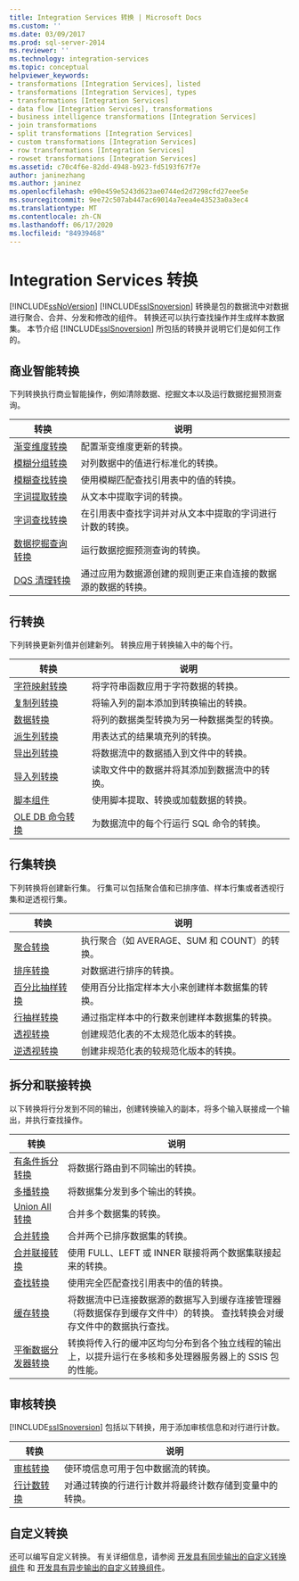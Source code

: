 ```yaml
---
title: Integration Services 转换 | Microsoft Docs
ms.custom: ''
ms.date: 03/09/2017
ms.prod: sql-server-2014
ms.reviewer: ''
ms.technology: integration-services
ms.topic: conceptual
helpviewer_keywords:
- transformations [Integration Services], listed
- transformations [Integration Services], types
- transformations [Integration Services]
- data flow [Integration Services], transformations
- business intelligence transformations [Integration Services]
- join transformations
- split transformations [Integration Services]
- custom transformations [Integration Services]
- row transformations [Integration Services]
- rowset transformations [Integration Services]
ms.assetid: c70c4f6e-82dd-4948-b923-fd5193f67f7e
author: janinezhang
ms.author: janinez
ms.openlocfilehash: e90e459e5243d623ae0744ed2d7298cfd27eee5e
ms.sourcegitcommit: 9ee72c507ab447ac69014a7eea4e43523a0a3ec4
ms.translationtype: MT
ms.contentlocale: zh-CN
ms.lasthandoff: 06/17/2020
ms.locfileid: "84939468"
---
```

# <a name="integration-services-transformations"></a>Integration Services 转换
  [!INCLUDE[ssNoVersion](../../../includes/ssnoversion-md.md)] [!INCLUDE[ssISnoversion](../../../includes/ssisnoversion-md.md)] 转换是包的数据流中对数据进行聚合、合并、分发和修改的组件。 转换还可以执行查找操作并生成样本数据集。 本节介绍 [!INCLUDE[ssISnoversion](../../../includes/ssisnoversion-md.md)] 所包括的转换并说明它们是如何工作的。  
  
## <a name="business-intelligence-transformations"></a>商业智能转换  
 下列转换执行商业智能操作，例如清除数据、挖掘文本以及运行数据挖掘预测查询。  
  
|转换|说明|  
|--------------------|-----------------|  
|[渐变维度转换](slowly-changing-dimension-transformation.md)|配置渐变维度更新的转换。|  
|[模糊分组转换](fuzzy-grouping-transformation.md)|对列数据中的值进行标准化的转换。|  
|[模糊查找转换](lookup-transformation.md)|使用模糊匹配查找引用表中的值的转换。|  
|[字词提取转换](term-extraction-transformation.md)|从文本中提取字词的转换。|  
|[字词查找转换](term-lookup-transformation.md)|在引用表中查找字词并对从文本中提取的字词进行计数的转换。|  
|[数据挖掘查询转换](data-mining-query-transformation.md)|运行数据挖掘预测查询的转换。|  
|[DQS 清理转换](dqs-cleansing-transformation.md)|通过应用为数据源创建的规则更正来自连接的数据源的数据的转换。|  
  
## <a name="row-transformations"></a>行转换  
 下列转换更新列值并创建新列。 转换应用于转换输入中的每个行。  
  
|转换|说明|  
|--------------------|-----------------|  
|[字符映射转换](character-map-transformation.md)|将字符串函数应用于字符数据的转换。|  
|[复制列转换](copy-column-transformation.md)|将输入列的副本添加到转换输出的转换。|  
|[数据转换](data-conversion-transformation.md)|将列的数据类型转换为另一种数据类型的转换。|  
|[派生列转换](derived-column-transformation.md)|用表达式的结果填充列的转换。|  
|[导出列转换](export-column-transformation.md)|将数据流中的数据插入到文件中的转换。|  
|[导入列转换](import-column-transformation.md)|读取文件中的数据并将其添加到数据流中的转换。|  
|[脚本组件](script-component.md)|使用脚本提取、转换或加载数据的转换。|  
|[OLE DB 命令转换](ole-db-command-transformation.md)|为数据流中的每个行运行 SQL 命令的转换。|  
  
## <a name="rowset-transformations"></a>行集转换  
 下列转换将创建新行集。 行集可以包括聚合值和已排序值、样本行集或者透视行集和逆透视行集。  
  
|转换|说明|  
|--------------------|-----------------|  
|[聚合转换](aggregate-transformation.md)|执行聚合（如 AVERAGE、SUM 和 COUNT）的转换。|  
|[排序转换](sort-transformation.md)|对数据进行排序的转换。|  
|[百分比抽样转换](percentage-sampling-transformation.md)|使用百分比指定样本大小来创建样本数据集的转换。|  
|[行抽样转换](row-sampling-transformation.md)|通过指定样本中的行数来创建样本数据集的转换。|  
|[透视转换](pivot-transformation.md)|创建规范化表的不太规范化版本的转换。|  
|[逆透视转换](unpivot-transformation.md)|创建非规范化表的较规范化版本的转换。|  
  
## <a name="split-and-join-transformations"></a>拆分和联接转换  
 以下转换将行分发到不同的输出，创建转换输入的副本，将多个输入联接成一个输出，并执行查找操作。  
  
|转换|说明|  
|--------------------|-----------------|  
|[有条件拆分转换](conditional-split-transformation.md)|将数据行路由到不同输出的转换。|  
|[多播转换](multicast-transformation.md)|将数据集分发到多个输出的转换。|  
|[Union All 转换](union-all-transformation.md)|合并多个数据集的转换。|  
|[合并转换](merge-transformation.md)|合并两个已排序数据集的转换。|  
|[合并联接转换](merge-join-transformation.md)|使用 FULL、LEFT 或 INNER 联接将两个数据集联接起来的转换。|  
|[查找转换](lookup-transformation.md)|使用完全匹配查找引用表中的值的转换。|  
|[缓存转换](cache-transform.md)|将数据流中已连接数据源的数据写入到缓存连接管理器（将数据保存到缓存文件中）的转换。 查找转换会对缓存文件中的数据执行查找。|  
|[平衡数据分发器转换](balanced-data-distributor-transformation.md)|转换将传入行的缓冲区均匀分布到各个独立线程的输出上，以提升运行在多核和多处理器服务器上的 SSIS 包的性能。|  
  
## <a name="auditing-transformations"></a>审核转换  
 [!INCLUDE[ssISnoversion](../../../includes/ssisnoversion-md.md)] 包括以下转换，用于添加审核信息和对行进行计数。  
  
|转换|说明|  
|--------------------|-----------------|  
|[审核转换](audit-transformation.md)|使环境信息可用于包中数据流的转换。|  
|[行计数转换](row-count-transformation.md)|对通过转换的行进行计数并将最终计数存储到变量中的转换。|  
  
## <a name="custom-transformations"></a>自定义转换  
 还可以编写自定义转换。 有关详细信息，请参阅 [开发具有同步输出的自定义转换组件](../../extending-packages-custom-objects-data-flow-types/developing-a-custom-transformation-component-with-synchronous-outputs.md) 和 [开发具有异步输出的自定义转换组件](../../extending-packages-custom-objects-data-flow-types/developing-a-custom-transformation-component-with-asynchronous-outputs.md)。  
  
  
